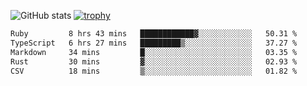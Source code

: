 ![GitHub stats](https://github-readme-stats.vercel.app/api?username=ksk001100&show_icons=true&theme=tokyonight)
[![trophy](https://github-profile-trophy.vercel.app/?username=ksk001100&theme=onedark)](https://github.com/ryo-ma/github-profile-trophy)

<!--START_SECTION:waka-->

```txt
Ruby         8 hrs 43 mins   ████████████▓░░░░░░░░░░░░   50.31 %
TypeScript   6 hrs 27 mins   █████████▒░░░░░░░░░░░░░░░   37.27 %
Markdown     34 mins         █░░░░░░░░░░░░░░░░░░░░░░░░   03.35 %
Rust         30 mins         ▓░░░░░░░░░░░░░░░░░░░░░░░░   02.93 %
CSV          18 mins         ▒░░░░░░░░░░░░░░░░░░░░░░░░   01.82 %
```

<!--END_SECTION:waka-->

